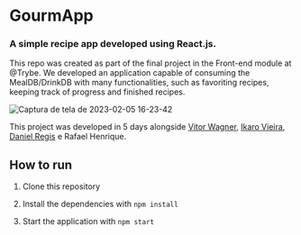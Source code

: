 # GourmApp
### A simple recipe app developed using React.js.

This repo was created as part of the final project in the Front-end module at @Trybe.
We developed an application capable of consuming the MealDB/DrinkDB with many functionalities, such as favoriting recipes, keeping track of  progress and finished recipes.

![Captura de tela de 2023-02-05 16-23-42](https://user-images.githubusercontent.com/110496356/228692134-fae87cad-ed98-4736-9f2d-838cfea16982.png)


This project was developed in 5 days alongside [Vitor Wagner](https://github.com/vitorwagner), [Ikaro Vieira](https://github.com/Ikarosv), [Daniel Regis](https://github.com/dnlrgs) e Rafael Henrique.

## How to run
1. Clone this repository
2. Install the dependencies with 
```npm install```

3. Start the application with ```npm start```
